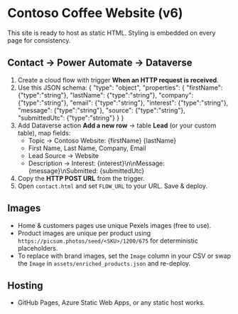 # Contoso Coffee Website (v6)

This site is ready to host as static HTML. Styling is embedded on every page for consistency.

## Contact → Power Automate → Dataverse
1. Create a cloud flow with trigger **When an HTTP request is received**.
2. Use this JSON schema:
{
  "type": "object",
  "properties": {
    "firstName": {"type":"string"},
    "lastName": {"type":"string"},
    "company": {"type":"string"},
    "email": {"type":"string"},
    "interest": {"type":"string"},
    "message": {"type":"string"},
    "source": {"type":"string"},
    "submittedUtc": {"type":"string"}
  }
}
3. Add Dataverse action **Add a new row** → table **Lead** (or your custom table), map fields:
   - Topic → Contoso Website: {firstName} {lastName}
   - First Name, Last Name, Company, Email
   - Lead Source → Website
   - Description → Interest: {interest}\n\nMessage: {message}\nSubmitted: {submittedUtc}
4. Copy the **HTTP POST URL** from the trigger.
5. Open `contact.html` and set `FLOW_URL` to your URL. Save & deploy.

## Images
- Home & customers pages use unique Pexels images (free to use).
- Product images are unique per product using `https://picsum.photos/seed/<SKU>/1200/675` for deterministic placeholders.
- To replace with brand images, set the `Image` column in your CSV or swap the `Image` in `assets/enriched_products.json` and re-deploy.

## Hosting
- GitHub Pages, Azure Static Web Apps, or any static host works.
